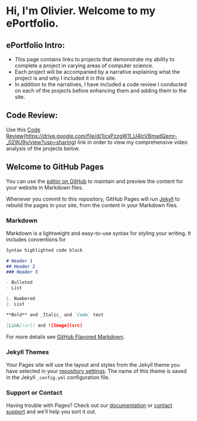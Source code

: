 # Hi, I'm Olivier. Welcome to my ePortfolio.

## ePortfolio Intro:

- This page contains links to projects that demonstrate my ability to complete a project in varying areas of computer science.
- Each project will be accompanied by a narrative explaining what the project is and why I included it in this site.
- In addition to the narratives, I have included a code review I conducted on each of the projects before enhancing them and adding them to the site.

## Code Review:   

Use this [Code Review](https://drive.google.com/file/d/1ck6YrnNSCfqgkoI2cXooLJOmLx8r9p2F/view?usp=sharing)(https://drive.google.com/file/d/1jcxPzzgW1I_U4lcVBmadQemr-_02WJ9y/view?usp=sharing) link in order to view my comprehensive video analysis of the projects below.

## Welcome to GitHub Pages

You can use the [editor on GitHub](https://github.com/Olivier-504/portfolio/edit/master/README.md) to maintain and preview the content for your website in Markdown files.

Whenever you commit to this repository, GitHub Pages will run [Jekyll](https://jekyllrb.com/) to rebuild the pages in your site, from the content in your Markdown files.

### Markdown

Markdown is a lightweight and easy-to-use syntax for styling your writing. It includes conventions for

```markdown
Syntax highlighted code block

# Header 1
## Header 2
### Header 3

- Bulleted
- List

1. Numbered
2. List

**Bold** and _Italic_ and `Code` text

[Link](url) and ![Image](src)
```

For more details see [GitHub Flavored Markdown](https://guides.github.com/features/mastering-markdown/).

### Jekyll Themes

Your Pages site will use the layout and styles from the Jekyll theme you have selected in your [repository settings](https://github.com/Olivier-504/portfolio/settings). The name of this theme is saved in the Jekyll `_config.yml` configuration file.

### Support or Contact

Having trouble with Pages? Check out our [documentation](https://help.github.com/categories/github-pages-basics/) or [contact support](https://github.com/contact) and we’ll help you sort it out.
